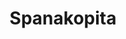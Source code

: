 ---
title: Spanakopita
summary: Classic Greek pie filled with spinach, herbs, and vegan feta, wrapped in crispy filo pastry.

linkout: https://www.bosh.tv/recipes/spanakopita

tags:
- vegan
- greek
- pie
- spinach

servings: 6
time: 1h

ingredients:
- 1 tbsp olive oil
- 1 onion, finely chopped
- 2 cloves garlic, minced
- 400g fresh spinach, chopped
- 200g vegan feta cheese, crumbled
- 2 tbsp fresh dill, chopped
- 2 tbsp fresh parsley, chopped
- Zest of 1 lemon
- Salt and pepper, to taste
- 6–8 sheets filo pastry
- 2 tbsp olive oil (for brushing)

directions:
- Preheat oven to 180C (356F).
- Heat olive oil in a pan, sauté onion and garlic until soft.
- Add spinach and cook until wilted. Remove excess moisture.
- In a bowl, mix spinach, vegan feta, dill, parsley, lemon zest, salt, and pepper.
- Brush a baking dish with olive oil. Layer half the filo sheets, brushing each with oil.
- Spread spinach mixture over filo. Top with remaining filo sheets, brushing each with oil.
- Score the top and bake for 35–40 minutes until golden and crisp.
- Cool slightly before slicing and serving.
---